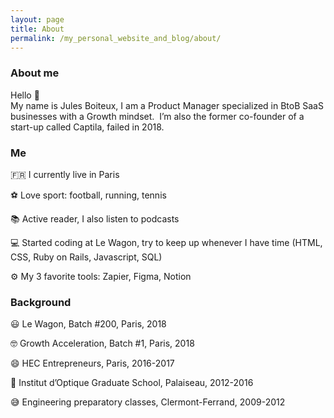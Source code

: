 ```yaml
---
layout: page
title: About
permalink: /my_personal_website_and_blog/about/
---
```


<h3 class="title-about"> About me </h3>

<p> Hello 👋  <br /> My name is Jules Boiteux, I am a Product Manager specialized in BtoB SaaS businesses with a Growth mindset.  I’m also the former co-founder of a start-up called Captila, failed in 2018.</p>

<div class="container-about">
  <div class="grey-section">
    <h3 class="title"> Me </h3>
    <p> 🇫🇷 I currently live in Paris </p>
    <p> ⚽ Love sport: football, running, tennis </p>
    <p> 📚 Active reader, I also listen to podcasts </p>
    <p> 💻 Started coding at Le Wagon, try to keep up whenever I have time (HTML, CSS, Ruby on Rails, Javascript, SQL) </p>
    <p> ⚙ My 3 favorite tools: Zapier, Figma, Notion </p>
  </div>
  <div class="grey-section">
    <h3 class="title"> Background </h3>
    <p> 😃 Le Wagon, Batch #200, Paris, 2018 </p>
    <p> 🤓 Growth Acceleration, Batch #1, Paris, 2018 </p>
    <p> 😄 HEC Entrepreneurs, Paris, 2016-2017 </p>
    <p> 🤔 Institut d’Optique Graduate School, Palaiseau, 2012-2016 </p>
    <p> 😅 Engineering preparatory classes, Clermont-Ferrand, 2009-2012 </p>
  </div>
</div>
